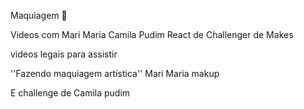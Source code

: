 Maquiagem 💄       

 Videos com Mari Maria 
  Camila Pudim
React de Challenger de Makes


  videos legais para assistir 

''Fazendo maquiagem artística''
Mari Maria makup

E challenge de Camila pudim
